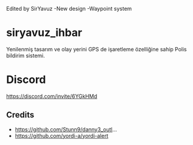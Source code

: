 Edited by SirYavuz
-New design
-Waypoint system

# siryavuz_ihbar
Yenilenmiş tasarım ve olay yerini GPS de işaretleme özelliğine sahip Polis bildirim sistemi.

# Discord
https://discord.com/invite/6YGkHMd


## Credits
- https://github.com/Stunn9/danny3_outl... 
- https://github.com/yordi-a/yordi-alert
